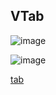 ## VTab


![image](https://cdn.softtech.com.tr/ngsp-quick/nemo/dev/mdImages/VTab/vtab-1.png)

![image](https://cdn.softtech.com.tr/ngsp-quick/nemo/dev/mdImages/VTab/vtab-2.png)


<a href="" onclick="this.href='?q=qjsons/tab.qjson'; this.target=(window.location !== window.parent.location) ? '' : '_blank';"  target=''>tab</a>
